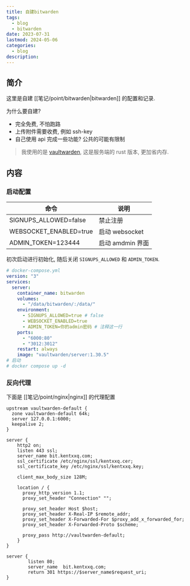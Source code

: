 ```yaml
---
title: 自建bitwarden
tags:
  - blog
  - bitwarden
date: 2023-07-31
lastmod: 2024-05-06
categories:
  - blog
description: 
---
```


## 简介

这里是自建 [[笔记/point/bitwarden|bitwarden]] 的配置和记录.

为什么要自建?

- 完全免费, 不怕跑路
- 上传附件需要收费, 例如 ssh-key
- 自己使用 api 完成一些功能? 公共的可能有限制

> 我使用的是 [vaultwarden](https://github.com/dani-garcia/vaultwarden), 这是服务端的 rust 版本, 更加省内存.

## 内容

### 启动配置

| 命令                      | 说明             |
| ------------------------- | ---------------- |
| SIGNUPS_ALLOWED=false  | 禁止注册         |
| WEBSOCKET_ENABLED=true | 启动 websocket   |
| ADMIN_TOKEN=123444     | 启动 amdmin 界面 |

初次启动进行初始化, 随后关闭 `SIGNUPS_ALLOWED` 和 `ADMIN_TOKEN`.

```yml
# docker-compose.yml
version: "3"
services:
  server:
    container_name: bitwarden
    volumes:
      - "/data/bitwarden/:/data/"
    environment:
      - SIGNUPS_ALLOWED=true # false
      - WEBSOCKET_ENABLED=true
      - ADMIN_TOKEN=你的admin密码 # 注释这一行
    ports:
      - "6000:80"
      - "3012:3012"
    restart: always
    image: "vaultwarden/server:1.30.5"
# 启动
# docker compose up -d
```

### 反向代理

下面是 [[笔记/point/nginx|nginx]] 的代理配置

```nginx
upstream vaultwarden-default {
  zone vaultwarden-default 64k;
  server 127.0.0.1:6000;
  keepalive 2;
}

server {
    http2 on;
    listen 443 ssl;
    server_name bit.kentxxq.com;
    ssl_certificate /etc/nginx/ssl/kentxxq.cer;
    ssl_certificate_key /etc/nginx/ssl/kentxxq.key;

    client_max_body_size 128M;

    location / {
      proxy_http_version 1.1;
      proxy_set_header "Connection" "";

      proxy_set_header Host $host;
      proxy_set_header X-Real-IP $remote_addr;
      proxy_set_header X-Forwarded-For $proxy_add_x_forwarded_for;
      proxy_set_header X-Forwarded-Proto $scheme;

      proxy_pass http://vaultwarden-default;
    }
}

server {
        listen 80;
        server_name  bit.kentxxq.com;
        return 301 https://$server_name$request_uri;
}
```
